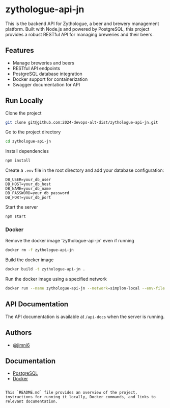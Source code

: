 
# zythologue-api-jn

This is the backend API for Zythologue, a beer and brewery management platform. Built with Node.js and powered by PostgreSQL, this project provides a robust RESTful API for managing breweries and their beers.

## Features

- Manage breweries and beers
- RESTful API endpoints
- PostgreSQL database integration
- Docker support for containerization
- Swagger documentation for API

## Run Locally

Clone the project

```bash
git clone git@github.com:2024-devops-alt-dist/zythologue-api-jn.git
```

Go to the project directory

```bash
cd zythologue-api-jn
```

Install dependencies

```bash
npm install
```

Create a `.env` file in the root directory and add your database configuration:

```env
DB_USER=your_db_user
DB_HOST=your_db_host
DB_NAME=your_db_name
DB_PASSWORD=your_db_password
DB_PORT=your_db_port
```

Start the server

```bash
npm start
```

### Docker

Remove the docker image 'zythologue-api-jn' even if running

```bash
docker rm -f zythologue-api-jn
```

Build the docker image

```bash
docker build -t zythologue-api-jn .
```

Run the docker image using a specified network

```bash
docker run --name zythologue-api-jn --network=simplon-local --env-file .env -p 3000:3000 zythologue-api-jn
```

## API Documentation

The API documentation is available at `/api-docs` when the server is running.

## Authors

- [@jimni6](https://www.github.com/jimni6)

## Documentation

- [PostgreSQL](https://www.postgresql.org)
- [Docker](https://www.docker.com)
```

This `README.md` file provides an overview of the project, instructions for running it locally, Docker commands, and links to relevant documentation.